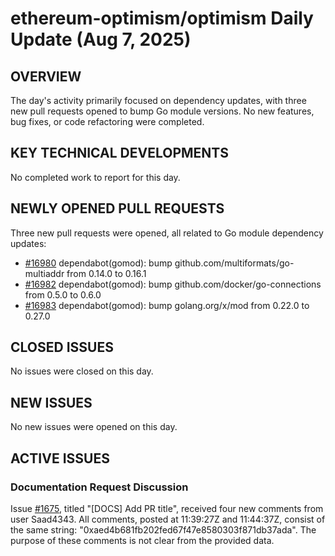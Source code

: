 # ethereum-optimism/optimism Daily Update (Aug 7, 2025)
## OVERVIEW 
The day's activity primarily focused on dependency updates, with three new pull requests opened to bump Go module versions. No new features, bug fixes, or code refactoring were completed.
## KEY TECHNICAL DEVELOPMENTS
No completed work to report for this day.

## NEWLY OPENED PULL REQUESTS
Three new pull requests were opened, all related to Go module dependency updates:
*   [#16980](https://github.com/ethereum-optimism/optimism/pull/16980) dependabot(gomod): bump github.com/multiformats/go-multiaddr from 0.14.0 to 0.16.1
*   [#16982](https://github.com/ethereum-optimism/optimism/pull/16982) dependabot(gomod): bump github.com/docker/go-connections from 0.5.0 to 0.6.0
*   [#16983](https://github.com/ethereum-optimism/optimism/pull/16983) dependabot(gomod): bump golang.org/x/mod from 0.22.0 to 0.27.0

## CLOSED ISSUES
No issues were closed on this day.

## NEW ISSUES
No new issues were opened on this day.

## ACTIVE ISSUES
### Documentation Request Discussion
Issue [#1675](https://github.com/ethereum-optimism/optimism/issues/1675), titled "[DOCS] Add PR title", received four new comments from user Saad4343. All comments, posted at 11:39:27Z and 11:44:37Z, consist of the same string: "0xaed4b681fb202fed67f47e8580303f871db37ada". The purpose of these comments is not clear from the provided data.